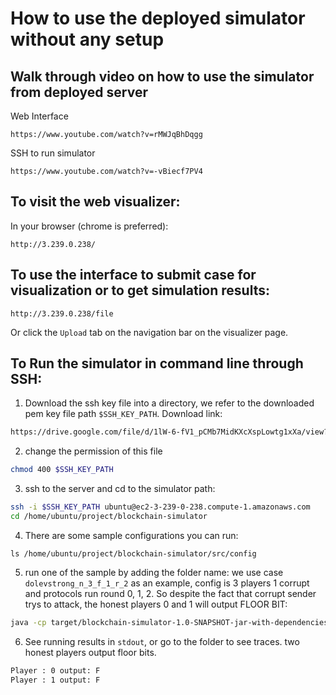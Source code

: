 # How to use the deployed simulator without any setup

## Walk through video on how to use the simulator from deployed server
Web Interface
```url
https://www.youtube.com/watch?v=rMWJqBhDqgg
```

SSH to run simulator
```url
https://www.youtube.com/watch?v=-vBiecf7PV4
```

## To visit the web visualizer:

In your browser (chrome is preferred):
```
http://3.239.0.238/
```

## To use the interface to submit case for visualization or to get simulation results:

```
http://3.239.0.238/file
```

Or click the `Upload` tab on the navigation bar on the visualizer page.

## To Run the simulator in command line through SSH:
1. Download the ssh key file into a directory, we refer to the downloaded pem key file path `$SSH_KEY_PATH`.
Download link:
```bash
https://drive.google.com/file/d/1lW-6-fV1_pCMb7MidKXcXspLowtg1xXa/view?usp=sharing
```

2. change the permission of this file
```bash
chmod 400 $SSH_KEY_PATH
```

3. ssh to the server and cd to the simulator path:
```bash 
ssh -i $SSH_KEY_PATH ubuntu@ec2-3-239-0-238.compute-1.amazonaws.com
cd /home/ubuntu/project/blockchain-simulator
```
4. There are some sample configurations you can run:
```
ls /home/ubuntu/project/blockchain-simulator/src/config
```
5. run one of the sample by adding the folder name:
we use case `dolevstrong_n_3_f_1_r_2` as an example, config is 3 players 1 corrupt and protocols run round 0, 1, 2. So despite the fact that corrupt sender trys to attack, the honest players 0 and 1 will output FLOOR BIT:
```bash
java -cp target/blockchain-simulator-1.0-SNAPSHOT-jar-with-dependencies.jar com.blockchain.simulator.App 'src/config/dolevstrong_n_3_f_1_r_2'
```

6. See running results in `stdout`, or go to the folder to see traces. two honest players output floor bits.
```bash
Player : 0 output: F
Player : 1 output: F
```
